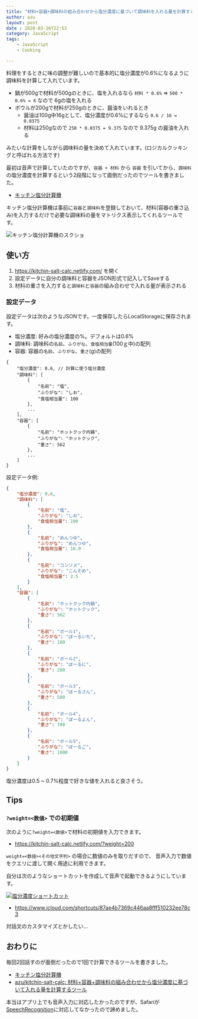 ```yaml
---
title: "材料+容器+調味料の組み合わせから塩分濃度に基づいて調味料を入れる量を計算するツール"
author: azu
layout: post
date : 2020-03-26T22:53
category: JavaScript
tags:
    - JavaScript
    - Cooking

---
```


料理をするときに味の調整が難しいので基本的に塩分濃度が0.6%になるように調味料を計算して入れています。

- 鍋が500gで材料が500gのときに、塩を入れるなら `材料 * 0.6%` => `500 * 0.6% = 6` なので 6gの塩を入れる
- ボウルが200gで材料が250gのときに、醤油をいれるとき
    - 醤油は100g中16gとして、塩分濃度が0.6%にするなら `0.6 / 16 = 0.0375`
    - 材料は250gなので `250 * 0.0375 = 9.375` なので 9.375g の醤油を入れる

みたいな計算をしながら調味料の量を決めて入れています。(ロジカルクッキングと呼ばれる方法です)

最初は音声で計算していたのですが、`容器 + 材料` から `容器` を引いてから、`調味料`の塩分濃度を計算するという2段階になって面倒だったのでツールを書きました。

- [キッチン塩分計算機](https://kitchin-salt-calc.netlify.com/)

キッチン塩分計算機は事前に`容器`と`調味料`を登録しておいて、材料(容器の重さ込み)を入力するだけで必要な調味料の量をマトリクス表示してくれるツールです。

![キッチン塩分計算機のスクショ](https://efcl.info/wp-content/uploads/2020/03/26-1585231429.png)

## 使い方

1. <https://kitchin-salt-calc.netlify.com/> を開く
2. 設定データに自分の調味料と容器をJSON形式で記入してSaveする
3. 材料の重さを入力すると`調味料`と`容器`の組み合わせで入れる量が表示される

### 設定データ

設定データは次のようなJSONです。一度保存したらLocalStorageに保存されます。

- 塩分濃度: 好みの塩分濃度の%。デフォルトは0.6%
- 調味料: 調味料の`名前`、`ふりがな`、`食塩相当量`(100ｇ中)の配列
- 容器: 容器の`名前`、`ふりがな`、`重さ`(g)の配列

```json5
{
    "塩分濃度": 0.6, // 計算に使う塩分濃度
    "調味料": [
        {
            "名前": "塩",
            "ふりがな": "しお",
            "食塩相当量": 100
        },
        ...
    ],
    "容器": [
        {
            "名前": "ホットクック内鍋",
            "ふりがな": "ホットクック",
            "重さ": 562
        },
        ...
    ]
}
```


設定データ例:

```json
{
    "塩分濃度": 0.6,
    "調味料": [
        {
            "名前": "塩",
            "ふりがな": "しお",
            "食塩相当量": 100
        },
        {
            "名前": "めんつゆ",
            "ふりがな": "めんつゆ",
            "食塩相当量": 16.0
        },
        {
            "名前": "コンソメ",
            "ふりがな": "こんそめ",
            "食塩相当量": 2.5
        }
    ],
    "容器": [
        {
            "名前": "ホットクック内鍋",
            "ふりがな": "ホットクック",
            "重さ": 562
        },
        {
            "名前": "ボール1",
            "ふりがな": "ぼーるいち",
            "重さ": 180
        },
        {
            "名前": "ボール2",
            "ふりがな": "ぼーるに",
            "重さ": 280
        },
        {
            "名前": "ボール3",
            "ふりがな": "ぼーるさん",
            "重さ": 500
        },
        {
            "名前": "ボール4",
            "ふりがな": "ぼーるよん",
            "重さ": 700
        },
        {
            "名前": "ボール5",
            "ふりがな": "ぼーるご",
            "重さ": 1000
        }
    ]
}
```

塩分濃度は0.5 ~ 0.7%程度で好きな値を入れると良さそう。

## Tips

### `?weight=<数値>` での初期値

次のように`?weight=<数値>`で材料の初期値を入力できます。

- https://kitchin-salt-calc.netlify.com/?weight=200

`weight=<数値><その他文字列>` の場合に数値のみを取りだすので、
音声入力で数値をクエリに渡して開く用途に利用できます。

自分は次のようなショートカットを作成して音声で起動できるようにしています。

[![塩分濃度ショートカット](https://efcl.info/wp-content/uploads/2020/03/26-1585231690.png)](https://www.icloud.com/shortcuts/87ae4b7369c446aa8fff510232ee78c3)

- <https://www.icloud.com/shortcuts/87ae4b7369c446aa8fff510232ee78c3>

対話文のカスタマイズとかしたい…

## おわりに

毎回2回話すのが面倒だったので1回で計算できるツールを書きました。

- [キッチン塩分計算機](https://kitchin-salt-calc.netlify.com/)
- [azu/kitchin-salt-calc: 材料+容器+調味料の組み合わせから塩分濃度に基づいて入れる量を計算するツール](https://github.com/azu/kitchin-salt-calc)

本当はアプリ上でも音声入力に対応したかったのですが、Safariが[SpeechRecognition](https://developer.mozilla.org/en-US/docs/Web/API/SpeechRecognition)に対応してなかったので諦めました。
